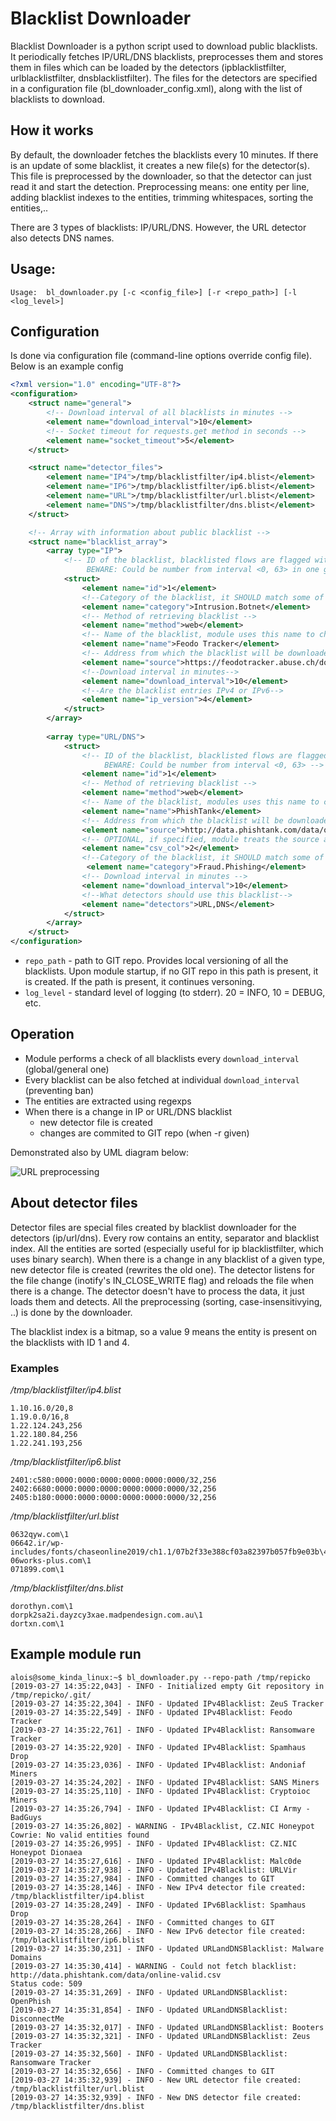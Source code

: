 # Blacklist Downloader

Blacklist Downloader is a python script used to download public blacklists. 
It periodically fetches IP/URL/DNS blacklists, preprocesses them and stores them
in files which can be loaded by the detectors (ipblacklistfilter, urlblacklistfilter, dnsblacklistfilter).
The files for the detectors are specified in a configuration file (bl_downloader_config.xml), 
along with the list of blacklists to download.
   
## How it works

By default, the downloader fetches the blacklists every 10 minutes. If there is an update of some
blacklist, it creates a new file(s) for the detector(s). This file is preprocessed by the downloader, so that
the detector can just read it and start the detection. Preprocessing means: one entity per line,
adding blacklist indexes to the entities, trimming whitespaces, sorting the entities,..

There are 3 types of blacklists: IP/URL/DNS. However, the URL detector also detects DNS names.

## Usage:

```
Usage:	bl_downloader.py [-c <config_file>] [-r <repo_path>] [-l <log_level>]
```

## Configuration
Is done via configuration file (command-line options override config file).
Below is an example config

```xml
<?xml version="1.0" encoding="UTF-8"?>
<configuration>
    <struct name="general">
        <!-- Download interval of all blacklists in minutes -->
        <element name="download_interval">10</element>
        <!-- Socket timeout for requests.get method in seconds -->
        <element name="socket_timeout">5</element>
    </struct>

    <struct name="detector_files">
        <element name="IP4">/tmp/blacklistfilter/ip4.blist</element>
        <element name="IP6">/tmp/blacklistfilter/ip6.blist</element>
        <element name="URL">/tmp/blacklistfilter/url.blist</element>
        <element name="DNS">/tmp/blacklistfilter/dns.blist</element>
    </struct>

    <!-- Array with information about public blacklist -->
    <struct name="blacklist_array">
        <array type="IP">
            <!-- ID of the blacklist, blacklisted flows are flagged with corresponding ID of blacklist
                 BEWARE: Could be number from interval <0, 63> in one group/type -->
            <struct>
                <element name="id">1</element>
                <!--Category of the blacklist, it SHOULD match some of the IDEA categories (idea.cesnet.cz)-->
                <element name="category">Intrusion.Botnet</element>
                <!-- Method of retrieving blacklist -->
                <element name="method">web</element>
                <!-- Name of the blacklist, module uses this name to choose which blacklist to use -->
                <element name="name">Feodo Tracker</element>
                <!-- Address from which the blacklist will be downloaded -->
                <element name="source">https://feodotracker.abuse.ch/downloads/ipblocklist.txt</element>
                <!--Download interval in minutes-->
                <element name="download_interval">10</element>
                <!--Are the blacklist entries IPv4 or IPv6-->
                <element name="ip_version">4</element>
            </struct>
        </array>
        
        <array type="URL/DNS">
            <struct>
                <!-- ID of the blacklist, blacklisted flows are flagged with corresponding ID of blacklist
                     BEWARE: Could be number from interval <0, 63> -->
                <element name="id">1</element>
                <!-- Method of retrieving blacklist -->
                <element name="method">web</element>
                <!-- Name of the blacklist, modules uses this name to choose which blacklist to use -->
                <element name="name">PhishTank</element>
                <!-- Address from which the blacklist will be downloaded -->
                <element name="source">http://data.phishtank.com/data/online-valid.csv</element>
                <!-- OPTIONAL, if specified, module treats the source as .csv file and tries to parse column with this number-->
                <element name="csv_col">2</element>
                <!--Category of the blacklist, it SHOULD match some of the IDEA categories (idea.cesnet.cz)-->
                 <element name="category">Fraud.Phishing</element>
                <!-- Download interval in minutes -->
                <element name="download_interval">10</element>
                <!--What detectors should use this blacklist-->
                <element name="detectors">URL,DNS</element>
            </struct>
        </array>
    </struct>
</configuration>
```

- `repo_path` - path to GIT repo. Provides local versioning of all the blacklists. Upon module startup, if no GIT repo in this path is present, it is created. If the path is present, it continues versoning.
- `log_level` - standard level of logging (to stderr). 20 = INFO, 10 = DEBUG, etc.


## Operation

- Module performs a check of all blacklists every `download_interval` (global/general one)
- Every blacklist can be also fetched at individual `download_interval` (preventing ban)
- The entities are extracted using regexps
- When there is a change in IP or URL/DNS blacklist
    - new detector file is created
    - changes are commited to GIT repo (when -r given) 

Demonstrated also by UML diagram below:

![URL preprocessing](../doc/downloader_final.png)

## About detector files

Detector files are special files created by blacklist downloader for the detectors (ip/url/dns). 
Every row contains an entity, separator and blacklist index. All the entities are sorted (especially useful for ip blacklistfilter, which uses binary search). When there is a change in any blacklist of a given type, new detector file is created (rewrites the old one). The detector listens for the file change (inotify's IN_CLOSE_WRITE flag) and reloads the file when
there is a change. The detector doesn't have to process the data, it just loads them and detects. All the preprocessing (sorting, case-insensitivying, ..) is done by the downloader.

The blacklist index is a bitmap, so a value 9 means the entity is present on the blacklists with ID 1 and 4.


### Examples
*/tmp/blacklistfilter/ip4.blist*
```
1.10.16.0/20,8
1.19.0.0/16,8
1.22.124.243,256
1.22.180.84,256
1.22.241.193,256
```

*/tmp/blacklistfilter/ip6.blist*
```
2401:c580:0000:0000:0000:0000:0000:0000/32,256
2402:6680:0000:0000:0000:0000:0000:0000/32,256
2405:b180:0000:0000:0000:0000:0000:0000/32,256
```

*/tmp/blacklistfilter/url.blist*
```
0632qyw.com\1
06642.ir/wp-includes/fonts/chaseonline2019/ch1.1/07b2f33e388cf03a82397b057fb9e03b\4
06works-plus.com\1
071899.com\1
```

*/tmp/blacklistfilter/dns.blist*
```
dorothyn.com\1
dorpk2sa2i.dayzcy3xae.madpendesign.com.au\1
dortxn.com\1
```

## Example module run
```
alois@some_kinda_linux:~$ bl_downloader.py --repo-path /tmp/repicko
[2019-03-27 14:35:22,043] - INFO - Initialized empty Git repository in /tmp/repicko/.git/
[2019-03-27 14:35:22,304] - INFO - Updated IPv4Blacklist: ZeuS Tracker
[2019-03-27 14:35:22,549] - INFO - Updated IPv4Blacklist: Feodo Tracker
[2019-03-27 14:35:22,761] - INFO - Updated IPv4Blacklist: Ransomware Tracker
[2019-03-27 14:35:22,920] - INFO - Updated IPv4Blacklist: Spamhaus Drop
[2019-03-27 14:35:23,036] - INFO - Updated IPv4Blacklist: Andoniaf Miners
[2019-03-27 14:35:24,202] - INFO - Updated IPv4Blacklist: SANS Miners
[2019-03-27 14:35:25,110] - INFO - Updated IPv4Blacklist: Cryptoioc Miners
[2019-03-27 14:35:26,794] - INFO - Updated IPv4Blacklist: CI Army - BadGuys
[2019-03-27 14:35:26,802] - WARNING - IPv4Blacklist, CZ.NIC Honeypot Cowrie: No valid entities found
[2019-03-27 14:35:26,995] - INFO - Updated IPv4Blacklist: CZ.NIC Honeypot Dionaea
[2019-03-27 14:35:27,616] - INFO - Updated IPv4Blacklist: Malc0de
[2019-03-27 14:35:27,938] - INFO - Updated IPv4Blacklist: URLVir
[2019-03-27 14:35:27,984] - INFO - Committed changes to GIT
[2019-03-27 14:35:28,146] - INFO - New IPv4 detector file created: /tmp/blacklistfilter/ip4.blist
[2019-03-27 14:35:28,249] - INFO - Updated IPv6Blacklist: Spamhaus Drop
[2019-03-27 14:35:28,264] - INFO - Committed changes to GIT
[2019-03-27 14:35:28,266] - INFO - New IPv6 detector file created: /tmp/blacklistfilter/ip6.blist
[2019-03-27 14:35:30,231] - INFO - Updated URLandDNSBlacklist: Malware Domains
[2019-03-27 14:35:30,414] - WARNING - Could not fetch blacklist: http://data.phishtank.com/data/online-valid.csv
Status code: 509
[2019-03-27 14:35:31,269] - INFO - Updated URLandDNSBlacklist: OpenPhish
[2019-03-27 14:35:31,854] - INFO - Updated URLandDNSBlacklist: DisconnectMe
[2019-03-27 14:35:32,017] - INFO - Updated URLandDNSBlacklist: Booters
[2019-03-27 14:35:32,321] - INFO - Updated URLandDNSBlacklist: Zeus Tracker
[2019-03-27 14:35:32,560] - INFO - Updated URLandDNSBlacklist: Ransomware Tracker
[2019-03-27 14:35:32,656] - INFO - Committed changes to GIT
[2019-03-27 14:35:32,939] - INFO - New URL detector file created: /tmp/blacklistfilter/url.blist
[2019-03-27 14:35:32,939] - INFO - New DNS detector file created: /tmp/blacklistfilter/dns.blist
```
